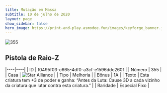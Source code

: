 ```yaml
---
title: Mutação em Massa
subtitle: 10 de julho de 2020
layout: page
show_sidebar: false
hero_image: https://print-and-play.asmodee.fun/images/keyforge_banner.jpg
---
```


![355](https://cdn.keyforgegame.com/media/card_front/pt/479_355_M2W8MWQ99C2J_pt.png)

## Pistola de Raio-Z

|----|----|
| ID | f0495f03-c665-4df0-a3cf-e1596ddc260f |
| Número | 355 |
| Casa | ![Star Alliance](https://archonarcana.com/images/thumb/7/7d/Star_Alliance.png/22px-Star_Alliance.png "Aliança Estelar") |
| Tipo | Melhoria |
| Bônus | 1A |
| Texto | Esta criatura tem +3 de poder e ganha: “Antes da Luta: Cause 3D a cada vizinho da criatura que lutar contra esta criatura.” |
| Raridade | Especial Fixo |

